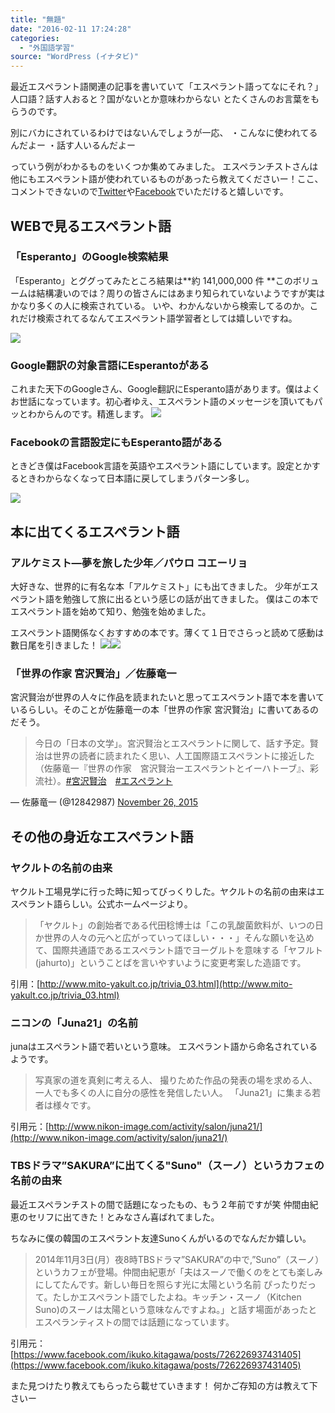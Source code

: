 ```yaml
---
title: "無題"
date: "2016-02-11 17:24:28"
categories:
  - "外国語学習"
source: "WordPress (イナタビ)"
---
```


最近エスペラント語関連の記事を書いていて「エスペラント語ってなにそれ？」人口語？話す人おると？国がないとか意味わからない
とたくさんのお言葉をもらうのです。

別にバカにされているわけではないんでしょうが一応、
・こんなに使われてるんだよー
・話す人いるんだよー

っていう例がわかるものをいくつか集めてみました。
エスペランチストさんは他にもエスペラント語が使われているものがあったら教えてくださいー！ここ、コメントできないので[Twitter](https://twitter.com/MasayaMuko)や[Facebook](https://www.facebook.com/masaya.mukou)でいただけると嬉しいです。
## WEBで見るエスペラント語
### 「Esperanto」のGoogle検索結果
「Esperanto」とググってみたところ結果は**約 141,000,000 件 **このボリュームは結構凄いのでは？周りの皆さんにはあまり知られていないようですが実はかなり多くの人に検索されている。
いや、わかんないから検索してるのか。これだけ検索されてるなんてエスペラント語学習者としては嬉しいですね。

![](https://masayamuko.com/wp/wp-content/uploads/2016/02/スクリーンショット-2016-02-11-午後4.12.26.png)

### Google翻訳の対象言語にEsperantoがある
これまた天下のGoogleさん、Google翻訳にEsperanto語があります。僕はよくお世話になっています。初心者ゆえ、エスペラント語のメッセージを頂いてもパッとわからんのです。精進します。
![](https://masayamuko.com/wp/wp-content/uploads/2016/02/スクリーンショット-2016-02-11-午後4.11.43.png)

### Facebookの言語設定にもEsperanto語がある
ときどき僕はFacebook言語を英語やエスペラント語にしています。設定とかするときわからなくなって日本語に戻してしまうパターン多し。

![](https://masayamuko.com/wp/wp-content/uploads/2016/02/スクリーンショット-2016-02-11-午後4.13.38.png)

## 本に出てくるエスペラント語

### アルケミスト―夢を旅した少年／パウロ コエーリョ

大好きな、世界的に有名な本「アルケミスト」にも出てきました。
少年がエスペラント語を勉強して旅に出るという感じの話が出てきました。
僕はこの本でエスペラント語を始めて知り、勉強を始めました。

エスペラント語関係なくおすすめの本です。薄くて１日でさらっと読めて感動は數日尾を引きました！
[![](http://ws-fe.amazon-adsystem.com/widgets/q?_encoding=UTF8&ASIN=404275001X&Format=_SL250_&ID=AsinImage&MarketPlace=JP&ServiceVersion=20070822&WS=1&tag=msymk-22)](http://www.amazon.co.jp/gp/product/404275001X/ref=as_li_ss_il?ie=UTF8&camp=247&creative=7399&creativeASIN=404275001X&linkCode=as2&tag=msymk-22)![](http://ir-jp.amazon-adsystem.com/e/ir?t=msymk-22&l=as2&o=9&a=404275001X)

###  「世界の作家 宮沢賢治」／佐藤竜一

宮沢賢治が世界の人々に作品を読まれたいと思ってエスペラント語で本を書いているらしい。そのことが佐藤竜一の本「世界の作家 宮沢賢治」に書いてあるのだそう。

> 今日の「日本の文学」。宮沢賢治とエスペラントに関して、話す予定。賢治は世界の読者に読まれたく思い、人工国際語エスペラントに接近した（佐藤竜一『世界の作家　宮沢賢治ーエスペラントとイーハトーブ』、彩流社）。[#宮沢賢治](https://twitter.com/hashtag/%E5%AE%AE%E6%B2%A2%E8%B3%A2%E6%B2%BB?src=hash)　[#エスペラント](https://twitter.com/hashtag/%E3%82%A8%E3%82%B9%E3%83%9A%E3%83%A9%E3%83%B3%E3%83%88?src=hash)

— 佐藤竜一 (@12842987) [November 26, 2015](https://twitter.com/12842987/status/669985249187659776)

## その他の身近なエスペラント語

### ヤクルトの名前の由来

ヤクルト工場見学に行った時に知ってびっくりした。ヤクルトの名前の由来はエスペラント語らしい。公式ホームページより。

> 「ヤクルト」の創始者である代田稔博士は「この乳酸菌飲料が、いつの日か世界の人々の元へと広がっていってほしい・・・」そんな願いを込めて、国際共通語であるエスペラント語でヨーグルトを意味する「ヤフルト(jahurto)」ということばを言いやすいように変更考案した造語です。

引用：[http://www.mito-yakult.co.jp/trivia_03.html](http://www.mito-yakult.co.jp/trivia_03.html)

### ニコンの「Juna21」の名前

junaはエスペラント語で若いという意味。
エスペラント語から命名されているようです。

> 写真家の道を真剣に考える人、
撮りためた作品の発表の場を求める人、
一人でも多くの人に自分の感性を発信したい人。
「Juna21」に集まる若者は様々です。

引用元：[http://www.nikon-image.com/activity/salon/juna21/](http://www.nikon-image.com/activity/salon/juna21/)

### TBSドラマ”SAKURA”に出てくる"Suno"（スーノ）というカフェの名前の由来

最近エスペランチストの間で話題になったもの、もう２年前ですが笑
仲間由紀恵のセリフに出てきた！とみなさん喜ばれてました。

ちなみに僕の韓国のエスペラント友達Sunoくんがいるのでなんだか嬉しい。

> 2014年11月3日(月）夜8時TBSドラマ”SAKURA”の中で,”Suno”（スーノ）というカフェが登場。仲間由紀恵が「夫はスーノで働くのをとても楽しみにしてたんです。新しい毎日を照らす光に太陽という名前 ぴったりだって。たしかエスペラント語でしたよね。キッチン・スーノ（Kitchen Suno)のスーノは太陽という意味なんですよね。」と話す場面があったとエスペランティストの間では話題になっています。

引用元：[https://www.facebook.com/ikuko.kitagawa/posts/726226937431405](https://www.facebook.com/ikuko.kitagawa/posts/726226937431405)

また見つけたり教えてもらったら載せていきます！
何かご存知の方は教えて下さいー